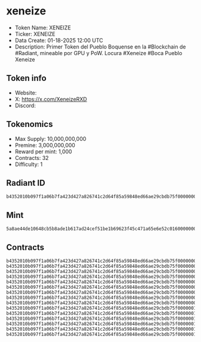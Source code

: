 # xeneize

- Token Name: XENEIZE
- Ticker: XENEIZE
- Data Create: 01-18-2025 12:00 UTC
- Description: Primer Token del Pueblo Boquense en la #Blockchain de #Radiant, mineable por GPU y PoW. Locura #Xeneize #Boca Pueblo Xeneize

## Token info
- Website: 
- X: https://x.com/XeneizeRXD
- Discord: 

## Tokenomics
- Max Supply:  10,000,000,000
- Premine:   3,000,000,000
- Reward per mint:  1,000
- Contracts:   32
- Difficulty: 1

## Radiant ID
```
b4352010b097f1a06b7fa423d427a826741c2d64f85a59848ed66ae29cbdb75f00000000
```

## Mint
```
5a8ae44de10648cb5b8ade1b617ad24cef51be1b69623f45c471a65e6e52c01600000000
```

## Contracts

```
b4352010b097f1a06b7fa423d427a826741c2d64f85a59848ed66ae29cbdb75f00000001
b4352010b097f1a06b7fa423d427a826741c2d64f85a59848ed66ae29cbdb75f00000002
b4352010b097f1a06b7fa423d427a826741c2d64f85a59848ed66ae29cbdb75f00000003
b4352010b097f1a06b7fa423d427a826741c2d64f85a59848ed66ae29cbdb75f00000004
b4352010b097f1a06b7fa423d427a826741c2d64f85a59848ed66ae29cbdb75f00000005
b4352010b097f1a06b7fa423d427a826741c2d64f85a59848ed66ae29cbdb75f00000006
b4352010b097f1a06b7fa423d427a826741c2d64f85a59848ed66ae29cbdb75f00000007
b4352010b097f1a06b7fa423d427a826741c2d64f85a59848ed66ae29cbdb75f00000008
b4352010b097f1a06b7fa423d427a826741c2d64f85a59848ed66ae29cbdb75f00000009
b4352010b097f1a06b7fa423d427a826741c2d64f85a59848ed66ae29cbdb75f00000010
b4352010b097f1a06b7fa423d427a826741c2d64f85a59848ed66ae29cbdb75f00000011
b4352010b097f1a06b7fa423d427a826741c2d64f85a59848ed66ae29cbdb75f00000012
b4352010b097f1a06b7fa423d427a826741c2d64f85a59848ed66ae29cbdb75f00000013
b4352010b097f1a06b7fa423d427a826741c2d64f85a59848ed66ae29cbdb75f00000014
b4352010b097f1a06b7fa423d427a826741c2d64f85a59848ed66ae29cbdb75f00000015

```
